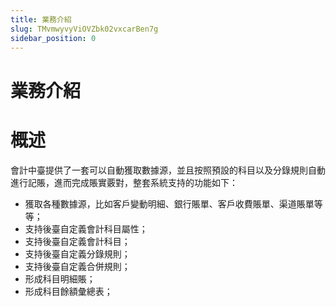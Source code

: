 ```yaml
---
title: 業務介紹
slug: TMvmwyvyViOVZbk02vxcarBen7g
sidebar_position: 0
---
```



# 業務介紹

# 概述

會計中臺提供了一套可以自動獲取數據源，並且按照預設的科目以及分錄規則自動進行記賬，進而完成賬實覈對，整套系統支持的功能如下：
- 獲取各種數據源，比如客戶變動明細、銀行賬單、客戶收費賬單、渠道賬單等等；
- 支持後臺自定義會計科目屬性；
- 支持後臺自定義會計科目；
- 支持後臺自定義分錄規則；
- 支持後臺自定義合併規則；
- 形成科目明細賬；
- 形成科目餘額彙總表；


